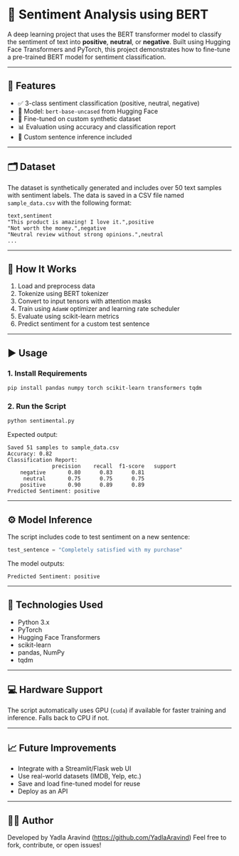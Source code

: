 # 🧠 Sentiment Analysis using BERT

A deep learning project that uses the BERT transformer model to classify the sentiment of text into **positive**, **neutral**, or **negative**. Built using Hugging Face Transformers and PyTorch, this project demonstrates how to fine-tune a pre-trained BERT model for sentiment classification.

---

## 📌 Features

- ✅ 3-class sentiment classification (positive, neutral, negative)
- 🧠 Model: `bert-base-uncased` from Hugging Face
- 🔁 Fine-tuned on custom synthetic dataset
- 📊 Evaluation using accuracy and classification report
- 🧪 Custom sentence inference included

---

## 🗂️ Dataset

The dataset is synthetically generated and includes over 50 text samples with sentiment labels. The data is saved in a CSV file named `sample_data.csv` with the following format:

```csv
text,sentiment
"This product is amazing! I love it.",positive
"Not worth the money.",negative
"Neutral review without strong opinions.",neutral
...
````

---

## 🚀 How It Works

1. Load and preprocess data
2. Tokenize using BERT tokenizer
3. Convert to input tensors with attention masks
4. Train using `AdamW` optimizer and learning rate scheduler
5. Evaluate using scikit-learn metrics
6. Predict sentiment for a custom test sentence

---

## ▶️ Usage

### 1. Install Requirements

```bash
pip install pandas numpy torch scikit-learn transformers tqdm
```

### 2. Run the Script

```bash
python sentimental.py
```

Expected output:

```
Saved 51 samples to sample_data.csv
Accuracy: 0.82
Classification Report:
              precision    recall  f1-score   support
    negative       0.80      0.83      0.81
     neutral       0.75      0.75      0.75
    positive       0.90      0.89      0.89
Predicted Sentiment: positive
```

---

## ⚙️ Model Inference

The script includes code to test sentiment on a new sentence:

```python
test_sentence = "Completely satisfied with my purchase"
```

The model outputs:

```
Predicted Sentiment: positive
```

---

## 🧰 Technologies Used

* Python 3.x
* PyTorch
* Hugging Face Transformers
* scikit-learn
* pandas, NumPy
* tqdm

---

## 💻 Hardware Support

The script automatically uses GPU (`cuda`) if available for faster training and inference. Falls back to CPU if not.

---

## 📈 Future Improvements

* Integrate with a Streamlit/Flask web UI
* Use real-world datasets (IMDB, Yelp, etc.)
* Save and load fine-tuned model for reuse
* Deploy as an API

---

## 👨‍💻 Author

Developed by Yadla Aravind (https://github.com/YadlaAravind)
Feel free to fork, contribute, or open issues!
